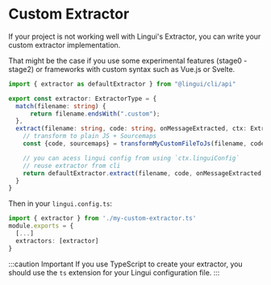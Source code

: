 # Custom Extractor

If your project is not working well with Lingui's Extractor, you can write your custom extractor implementation.

That might be the case if you use some experimental features (stage0 - stage2) or frameworks with custom syntax such as Vue.js or Svelte.

```ts title="./my-custom-extractor.ts"
import { extractor as defaultExtractor } from "@lingui/cli/api"

export const extractor: ExtractorType = {
  match(filename: string) {
      return filename.endsWith(".custom");
  },
  extract(filename: string, code: string, onMessageExtracted, ctx: ExtractorCtx) {
    // transform to plain JS + Sourcemaps
    const {code, sourcemaps} = transformMyCustomFileToJs(filename, code);

    // you can acess lingui config from using `ctx.linguiConfig`
    // reuse extractor from cli
    return defaultExtractor.extract(filename, code, onMessageExtracted, {sourcemaps, ...ctx})
  }
}
```

Then in your `lingui.config.ts`:

```ts title="lingui.config.ts"
import { extractor } from './my-custom-extractor.ts'
module.exports = {
  [...]
  extractors: [extractor]
}
```

:::caution Important
If you use TypeScript to create your extractor, you should use the `ts` extension for your Lingui configuration file.
:::
